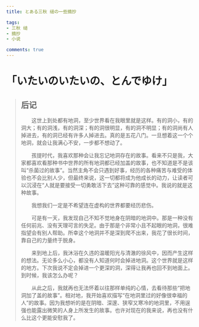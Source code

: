 ```yaml
---
title: とある三秋 缒の一些摘抄

tags: 
- 三秋 缒
- 摘抄
- 小说

comments: true
---
```

# 「いたいのいたいの、とんでゆけ」 #
>## 后记 ##
>
>&emsp;&emsp;这世上到处都有地洞，至少世界看在我眼里就是这样。有的洞小，有的洞大；有的洞浅，有的洞深；有的洞很明显，有的洞不明显；有的洞尚有人掉进去，有的洞已经有许多人掉进去。真的是五花八门。一旦想着这一个个地洞，就会让我满心不安，一步都不想动了。
>
>&emsp;&emsp;孩提时代，我喜欢那种会让我忘记地洞存在的故事。看来不只是我，大家都喜欢看那种书中世界的所有地洞都已经加盖的故事，也不知道是不是该叫“杀菌过的故事”。当然主角不会只遇到好事，经历的各种痛苦与难受的体验也不会比别人少，但最终来说，这一切都将成为他成长的动力，让读者可以沉浸在“人就是要接受一切勇敢活下去”这种可靠的感觉中。我说的就是这种故事。
>
>&emsp;&emsp;我想我们一定是不希望连在虚构的世界都要经历悲伤。
>   
>&emsp;&emsp;可是有一天，我发现自己不知不觉地身在阴暗的地洞中。那是一种没有任何前兆、没有天理可言的失足。由于那是个非常小且不起眼的地洞，很难指望会有别人帮助。所幸这个地洞并不是深到爬不出来，我花了很长时间，靠自己的力量终于脱身。
>
>&emsp;&emsp;来到地上后，我沐浴在久违的温暖阳光与清澈的徐风中，因而产生这样的想法。无论多么小心，都没有人知道何时会掉进地洞。这个世界就是这样的地方。下次我说不定会掉进一个更深的洞，深得让我再也回不到地面上。到时候，我该怎么办呢？
>
>&emsp;&emsp;从此之后，我就再也无法怀着以往那样单纯的心情，去看待那些“把地洞加了盖的故事”。相对地，我开始喜欢描写“在地洞里过的好像很幸福的人”的故事。因为我想听的是在阴暗、深邃、狭窄又寒冷的地洞里，不用逞强也能露出微笑的人身上所发生的故事。也许对现在的我来说，再也没有什么比这个更能安慰我了。

